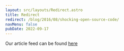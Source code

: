 ```yaml
---
layout: src/layouts/Redirect.astro
title: Redirect
redirect: /blog/2016/08/shocking-open-source-code/
navMenu: false
pubDate: 2022-09-17
---
```

<div>
Our article feed can be found <a href="/blog/2016/08/shocking-open-source-code/">here</a>
</div>
